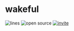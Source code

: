 # wakeful

![lines](https://img.shields.io/tokei/lines/github/jottew/wakeful?color=pink) ![open source](https://img.shields.io/badge/Open%20Source-🔓-pink) [![invite](https://img.shields.io/badge/Invite-🔗-pink)](https://discord.com/api/oauth2/authorize?client_id=845720048668114977&permissions=8&scope=bot)
